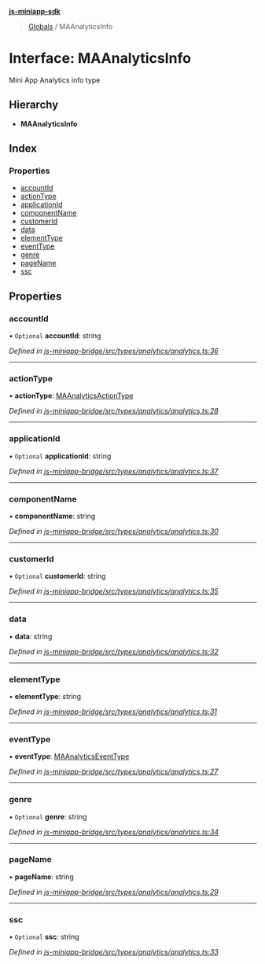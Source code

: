 **[js-miniapp-sdk](../README.md)**

> [Globals](../README.md) / MAAnalyticsInfo

# Interface: MAAnalyticsInfo

Mini App Analytics info type

## Hierarchy

* **MAAnalyticsInfo**

## Index

### Properties

* [accountId](maanalyticsinfo.md#accountid)
* [actionType](maanalyticsinfo.md#actiontype)
* [applicationId](maanalyticsinfo.md#applicationid)
* [componentName](maanalyticsinfo.md#componentname)
* [customerId](maanalyticsinfo.md#customerid)
* [data](maanalyticsinfo.md#data)
* [elementType](maanalyticsinfo.md#elementtype)
* [eventType](maanalyticsinfo.md#eventtype)
* [genre](maanalyticsinfo.md#genre)
* [pageName](maanalyticsinfo.md#pagename)
* [ssc](maanalyticsinfo.md#ssc)

## Properties

### accountId

• `Optional` **accountId**: string

*Defined in [js-miniapp-bridge/src/types/analytics/analytics.ts:36](https://github.com/rakutentech/js-miniapp/blob/b0ef4a6/js-miniapp-bridge/src/types/analytics/analytics.ts#L36)*

___

### actionType

•  **actionType**: [MAAnalyticsActionType](../enums/maanalyticsactiontype.md)

*Defined in [js-miniapp-bridge/src/types/analytics/analytics.ts:28](https://github.com/rakutentech/js-miniapp/blob/b0ef4a6/js-miniapp-bridge/src/types/analytics/analytics.ts#L28)*

___

### applicationId

• `Optional` **applicationId**: string

*Defined in [js-miniapp-bridge/src/types/analytics/analytics.ts:37](https://github.com/rakutentech/js-miniapp/blob/b0ef4a6/js-miniapp-bridge/src/types/analytics/analytics.ts#L37)*

___

### componentName

•  **componentName**: string

*Defined in [js-miniapp-bridge/src/types/analytics/analytics.ts:30](https://github.com/rakutentech/js-miniapp/blob/b0ef4a6/js-miniapp-bridge/src/types/analytics/analytics.ts#L30)*

___

### customerId

• `Optional` **customerId**: string

*Defined in [js-miniapp-bridge/src/types/analytics/analytics.ts:35](https://github.com/rakutentech/js-miniapp/blob/b0ef4a6/js-miniapp-bridge/src/types/analytics/analytics.ts#L35)*

___

### data

•  **data**: string

*Defined in [js-miniapp-bridge/src/types/analytics/analytics.ts:32](https://github.com/rakutentech/js-miniapp/blob/b0ef4a6/js-miniapp-bridge/src/types/analytics/analytics.ts#L32)*

___

### elementType

•  **elementType**: string

*Defined in [js-miniapp-bridge/src/types/analytics/analytics.ts:31](https://github.com/rakutentech/js-miniapp/blob/b0ef4a6/js-miniapp-bridge/src/types/analytics/analytics.ts#L31)*

___

### eventType

•  **eventType**: [MAAnalyticsEventType](../enums/maanalyticseventtype.md)

*Defined in [js-miniapp-bridge/src/types/analytics/analytics.ts:27](https://github.com/rakutentech/js-miniapp/blob/b0ef4a6/js-miniapp-bridge/src/types/analytics/analytics.ts#L27)*

___

### genre

• `Optional` **genre**: string

*Defined in [js-miniapp-bridge/src/types/analytics/analytics.ts:34](https://github.com/rakutentech/js-miniapp/blob/b0ef4a6/js-miniapp-bridge/src/types/analytics/analytics.ts#L34)*

___

### pageName

•  **pageName**: string

*Defined in [js-miniapp-bridge/src/types/analytics/analytics.ts:29](https://github.com/rakutentech/js-miniapp/blob/b0ef4a6/js-miniapp-bridge/src/types/analytics/analytics.ts#L29)*

___

### ssc

• `Optional` **ssc**: string

*Defined in [js-miniapp-bridge/src/types/analytics/analytics.ts:33](https://github.com/rakutentech/js-miniapp/blob/b0ef4a6/js-miniapp-bridge/src/types/analytics/analytics.ts#L33)*
